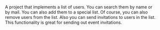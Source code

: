 A project that implements a list of users. You can search them by name or by mail. You can also add them to a special list. Of course, you can also remove users from the list. Also you can send invitations to users in the list. This functionality is great for sending out event invitations.

